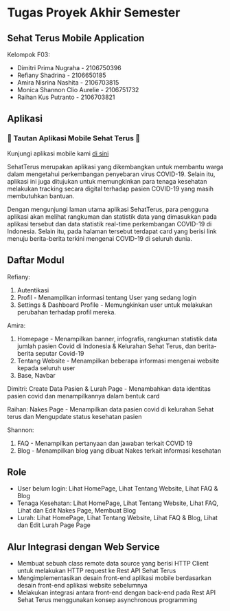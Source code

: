 # Tugas Proyek Akhir Semester
## Sehat Terus Mobile Application

Kelompok F03:

- Dimitri Prima Nugraha - 2106750396
- Refiany Shadrina - 2106650185
- Amira Nisrina Nashita - 2106703815
- Monica Shannon Clio Aurelie - 2106751732
- Raihan Kus Putranto - 2106703821


## Aplikasi

### 🚀 Tautan Aplikasi Mobile Sehat Terus  🚀
Kunjungi aplikasi mobile kami [di sini](https://install.appcenter.ms/orgs/sehat-terus/apps/sehat-terus-mobile/distribution_groups/public/releases/1)


SehatTerus merupakan aplikasi yang dikembangkan untuk membantu warga dalam mengetahui perkembangan penyebaran virus COVID-19. Selain itu, aplikasi ini juga ditujukan untuk memungkinkan para tenaga kesehatan melakukan tracking secara digital terhadap pasien COVID-19 yang masih membutuhkan bantuan.

Dengan mengunjungi laman utama aplikasi SehatTerus, para pengguna aplikasi akan melihat rangkuman dan statistik data yang dimasukkan pada aplikasi tersebut dan data statistik real-time perkembangan COVID-19 di Indonesia. Selain itu, pada halaman tersebut terdapat card yang berisi link menuju berita-berita terkini mengenai COVID-19 di seluruh dunia.

## Daftar Modul
Refiany: 
1. Autentikasi 
2. Profil - Menampilkan informasi tentang User yang sedang login
3. Settings & Dashboard Profile - Memungkinkan user untuk melakukan perubahan terhadap profil mereka.

Amira:
1. Homepage - Menampilkan banner, infografis, rangkuman statistik data jumlah pasien Covid di Indonesia & Kelurahan Sehat Terus, dan berita-berita seputar Covid-19
2. Tentang Website - Menampilkan beberapa informasi mengenai website kepada seluruh user
3. Base, Navbar

Dimitri:
Create Data Pasien & Lurah Page - Menambahkan data identitas pasien covid dan menampilkannya dalam bentuk card

Raihan:
Nakes Page - Menampilkan data pasien covid di kelurahan Sehat terus dan Mengupdate status kesehatan pasien

Shannon:
1. FAQ - Menampilkan pertanyaan dan jawaban terkait COVID 19
2. Blog - Menampilkan blog yang dibuat Nakes terkait informasi kesehatan


## Role
- User belum login: Lihat HomePage, Lihat Tentang Website, Lihat FAQ & Blog
- Tenaga Kesehatan: Lihat HomePage, Lihat Tentang Website, Lihat FAQ, Lihat dan Edit Nakes Page, Membuat Blog
- Lurah: Lihat HomePage, Lihat Tentang Website, Lihat FAQ & Blog, Lihat dan Edit Lurah Page Page

## Alur Integrasi dengan Web Service
- Membuat sebuah class remote data source yang berisi HTTP Client untuk melakukan HTTP request ke Rest API Sehat Terus
- Mengimplementasikan desain front-end aplikasi mobile berdasarkan desain front-end aplikasi website sebelumnya
- Melakukan integrasi antara front-end dengan back-end pada Rest API Sehat Terus menggunakan konsep asynchronous programming
